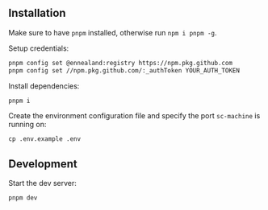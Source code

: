 ## Installation
Make sure to have `pnpm` installed, otherwise run `npm i pnpm -g`.

Setup credentials:
```sh
pnpm config set @ennealand:registry https://npm.pkg.github.com
pnpm config set //npm.pkg.github.com/:_authToken YOUR_AUTH_TOKEN
```

Install dependencies:
```sh
pnpm i
```

Create the environment configuration file and specify the port `sc-machine` is running on:
```
cp .env.example .env
```

## Development
Start the dev server:
```sh
pnpm dev
```
